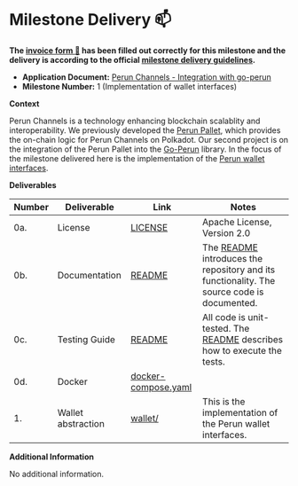 # Milestone Delivery :mailbox:

**The [invoice form :pencil:](https://docs.google.com/forms/d/e/1FAIpQLSfmNYaoCgrxyhzgoKQ0ynQvnNRoTmgApz9NrMp-hd8mhIiO0A/viewform) has been filled out correctly for this milestone and the delivery is according to the official [milestone delivery guidelines](https://github.com/w3f/Grants-Program/blob/master/docs/milestone-deliverables-guidelines.md).**  

* **Application Document:** [Perun Channels - Integration with go-perun](https://github.com/w3f/Grants-Program/blob/master/applications/perun_channels-integration.md)
* **Milestone Number:** 1 (Implementation of wallet interfaces)

**Context**

Perun Channels is a technology enhancing blockchain scalablity and interoperability. We previously developed the [Perun Pallet](https://github.com/perun-network/perun-polkadot-pallet), which provides the on-chain logic for Perun Channels on Polkadot.
Our second project is on the integration of the Perun Pallet into the [Go-Perun](https://github.com/perun-network/go-perun) library.
In the focus of the milestone delivered here is the implementation of the [Perun wallet interfaces](https://github.com/hyperledger-labs/go-perun/tree/dev/wallet).

**Deliverables**

| Number | Deliverable | Link | Notes |
| ------------- | ------------- | ------------- |------------- |
| 0a. | License | [LICENSE] | Apache License, Version 2.0
| 0b. | Documentation | [README] | The [README] introduces the repository and its functionality. The source code is documented.
| 0c. | Testing Guide | [README] | All code is unit-tested. The [README] describes how to execute the tests.
| 0d. | Docker | [docker-compose.yaml] |
| 1. | Wallet abstraction | [wallet/](https://github.com/perun-network/perun-polkadot-backend/tree/main/wallet) | This is the implementation of the Perun wallet interfaces.

[LICENSE]: https://github.com/perun-network/perun-polkadot-backend/blob/main/LICENSE
[README]: https://github.com/perun-network/perun-polkadot-backend/tree/main/README.md
[docker-compose.yaml]: https://github.com/perun-network/perun-polkadot-backend/blob/main/docker-compose.yml

**Additional Information**

No additional information.
